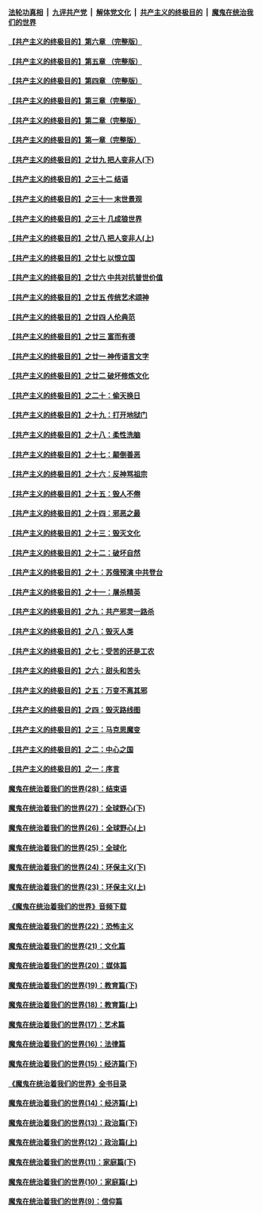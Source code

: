 ####  [法轮功真相](../../../../basic/blob/master/README.md?t=04170030) &nbsp;|&nbsp; [九评共产党](../../../../9ping.md/blob/master/README.md?t=04170030) &nbsp;|&nbsp; [解体党文化](../../../../jtdwh.md/blob/master/README.md?t=04170030)  &nbsp;|&nbsp; [共产主义的终极目的](../../../../gczydzjmd.md/blob/master/README.md?t=04170030) &nbsp;|&nbsp; [魔鬼在统治我们的世界](../../../../mgztzwmdsj.md/blob/master/README.md?t=04170030) 

#### [【共产主义的终极目的】第六章 （完整版）](../pages/nsc422/n11428913.md?t=04170030) 

#### [【共产主义的终极目的】第五章 （完整版）](../pages/nsc422/n11428912.md?t=04170030) 

#### [【共产主义的终极目的】第四章 （完整版）](../pages/nsc422/n11428907.md?t=04170030) 

#### [【共产主义的终极目的】第三章（完整版）](../pages/nsc422/n11428848.md?t=04170030) 

#### [【共产主义的终极目的】第二章（完整版）](../pages/nsc422/n11428831.md?t=04170030) 

#### [【共产主义的终极目的】第一章（完整版）](../pages/nsc422/n11417651.md?t=04170030) 

#### [【共产主义的终极目的】之廿九 把人变非人(下)](../pages/nsc422/n11344140.md?t=04170030) 

#### [【共产主义的终极目的】之三十二 结语](../pages/nsc422/n11360535.md?t=04170030) 

#### [【共产主义的终极目的】之三十一 末世景观](../pages/nsc422/n11351129.md?t=04170030) 

#### [【共产主义的终极目的】之三十 几成狼世界](../pages/nsc422/n11348280.md?t=04170030) 

#### [【共产主义的终极目的】之廿八 把人变非人(上)](../pages/nsc422/n11340492.md?t=04170030) 

#### [【共产主义的终极目的】之廿七 以恨立国](../pages/nsc422/n11336944.md?t=04170030) 

#### [【共产主义的终极目的】之廿六 中共对抗普世价值](../pages/nsc422/n11324785.md?t=04170030) 

#### [【共产主义的终极目的】之廿五 传统艺术颂神](../pages/nsc422/n11296396.md?t=04170030) 

#### [【共产主义的终极目的】之廿四 人伦典范](../pages/nsc422/n11296397.md?t=04170030) 

#### [【共产主义的终极目的】之廿三 富而有德](../pages/nsc422/n11283598.md?t=04170030) 

#### [【共产主义的终极目的】之廿一 神传语言文字](../pages/nsc422/n11263265.md?t=04170030) 

#### [【共产主义的终极目的】之廿二 破坏修炼文化](../pages/nsc422/n11245728.md?t=04170030) 

#### [【共产主义的终极目的】之二十：偷天换日](../pages/nsc422/n11238846.md?t=04170030) 

#### [【共产主义的终极目的】之十九：打开地狱门](../pages/nsc422/n11206376.md?t=04170030) 

#### [【共产主义的终极目的】之十八：柔性洗脑](../pages/nsc422/n11199994.md?t=04170030) 

#### [【共产主义的终极目的】之十七：颠倒善恶](../pages/nsc422/n11179782.md?t=04170030) 

#### [【共产主义的终极目的】之十六：反神骂祖宗](../pages/nsc422/n11166798.md?t=04170030) 

#### [【共产主义的终极目的】之十五：毁人不倦](../pages/nsc422/n11166792.md?t=04170030) 

#### [【共产主义的终极目的】之十四：邪恶之最](../pages/nsc422/n11150249.md?t=04170030) 

#### [【共产主义的终极目的】之十三：毁灭文化](../pages/nsc422/n11135227.md?t=04170030) 

#### [【共产主义的终极目的】之十二：破坏自然](../pages/nsc422/n11135214.md?t=04170030) 

#### [【共产主义的终极目的】之十：苏俄预演 中共登台](../pages/nsc422/n11118424.md?t=04170030) 

#### [【共产主义的终极目的】之十一：屠杀精英](../pages/nsc422/n11118442.md?t=04170030) 

#### [【共产主义的终极目的】之九：共产邪灵一路杀](../pages/nsc422/n11114139.md?t=04170030) 

#### [【共产主义的终极目的】之八：毁灭人类](../pages/nsc422/n11108503.md?t=04170030) 

#### [【共产主义的终极目的】之七：受苦的还是工农](../pages/nsc422/n11101809.md?t=04170030) 

#### [【共产主义的终极目的】之六：甜头和苦头](../pages/nsc422/n11096971.md?t=04170030) 

#### [【共产主义的终极目的】之五：万变不离其邪](../pages/nsc422/n11091285.md?t=04170030) 

#### [【共产主义的终极目的】之四：毁灭路线图](../pages/nsc422/n11086284.md?t=04170030) 

#### [【共产主义的终极目的】之三：马克思魔变](../pages/nsc422/n11061941.md?t=04170030) 

#### [【共产主义的终极目的】之二：中心之国](../pages/nsc422/n11047728.md?t=04170030) 

#### [【共产主义的终极目的】之一：序言](../pages/nsc422/n11086077.md?t=04170030) 

#### [魔鬼在统治着我们的世界(28)：结束语](../pages/nsc422/n10936246.md?t=04170030) 

#### [魔鬼在统治着我们的世界(27)：全球野心(下)](../pages/nsc422/n10928319.md?t=04170030) 

#### [魔鬼在统治着我们的世界(26)：全球野心(上)](../pages/nsc422/n10900318.md?t=04170030) 

#### [魔鬼在统治着我们的世界(25)：全球化](../pages/nsc422/n10788205.md?t=04170030) 

#### [魔鬼在统治着我们的世界(24)：环保主义(下)](../pages/nsc422/n10695307.md?t=04170030) 

#### [魔鬼在统治着我们的世界(23)：环保主义(上)](../pages/nsc422/n10688613.md?t=04170030) 

#### [《魔鬼在统治着我们的世界》音频下载](../pages/nsc422/n10635553.md?t=04170030) 

#### [魔鬼在统治着我们的世界(22)：恐怖主义](../pages/nsc422/n10614727.md?t=04170030) 

#### [魔鬼在统治着我们的世界(21)：文化篇](../pages/nsc422/n10597706.md?t=04170030) 

#### [魔鬼在统治着我们的世界(20)：媒体篇](../pages/nsc422/n10586579.md?t=04170030) 

#### [魔鬼在统治着我们的世界(19)：教育篇(下)](../pages/nsc422/n10564808.md?t=04170030) 

#### [魔鬼在统治着我们的世界(18)：教育篇(上)](../pages/nsc422/n10526970.md?t=04170030) 

#### [魔鬼在统治着我们的世界(17)：艺术篇](../pages/nsc422/n10499093.md?t=04170030) 

#### [魔鬼在统治着我们的世界(16)：法律篇](../pages/nsc422/n10485969.md?t=04170030) 

#### [魔鬼在统治着我们的世界(15)：经济篇(下)](../pages/nsc422/n10469975.md?t=04170030) 

#### [《魔鬼在统治着我们的世界》全书目录](../pages/nsc422/n10464261.md?t=04170030) 

#### [魔鬼在统治着我们的世界(14)：经济篇(上)](../pages/nsc422/n10457370.md?t=04170030) 

#### [魔鬼在统治着我们的世界(13)：政治篇(下)](../pages/nsc422/n10448270.md?t=04170030) 

#### [魔鬼在统治着我们的世界(12)：政治篇(上)](../pages/nsc422/n10444576.md?t=04170030) 

#### [魔鬼在统治着我们的世界(11)：家庭篇(下)](../pages/nsc422/n10440961.md?t=04170030) 

#### [魔鬼在统治着我们的世界(10)：家庭篇(上)](../pages/nsc422/n10435448.md?t=04170030) 

#### [魔鬼在统治着我们的世界(9)：信仰篇](../pages/nsc422/n10432159.md?t=04170030) 

